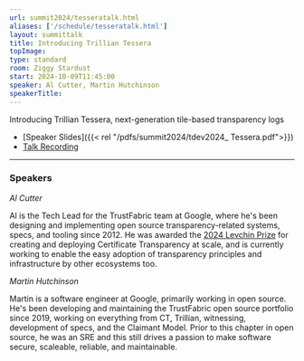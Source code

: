 ```yaml
---
url: summit2024/tesseratalk.html
aliases: ['/schedule/tesseratalk.html']
layout: summittalk
title: Introducing Trillian Tessera
topImage:
type: standard
room: Ziggy Stardust
start: 2024-10-09T11:45:00
speaker: Al Cutter, Martin Hutchinson
speakerTitle: 
---
```


<div class="font-google font-medium">


Introducing Trillian Tessera, next-generation tile-based transparency logs

* [Speaker Slides]({{< rel "/pdfs/summit2024/tdev2024_ Tessera.pdf">}})
* [Talk Recording](https://youtu.be/9j_8FbQ9qSc?si=Fh619Ad_n6j4sClF)

---

### Speakers

*Al Cutter*

Al is the Tech Lead for the TrustFabric team at Google, where he's been designing and implementing open source transparency-related systems, specs, and tooling since 2012.
He was awarded the [2024 Levchin Prize](https://rwc.iacr.org/LevchinPrize/winners.html#CT) for creating and deploying Certificate Transparency at scale, and is currently working to enable the easy adoption of transparency principles and infrastructure by other ecosystems too.

*Martin Hutchinson*

Martin is a software engineer at Google, primarily working in open source.
He's been developing and maintaining the TrustFabric open source portfolio since 2019, working on everything from CT, Trillian, witnessing, development of specs, and the Claimant Model.
Prior to this chapter in open source, he was an SRE and this still drives a passion to make software secure, scaleable, reliable, and maintainable.

</div>

